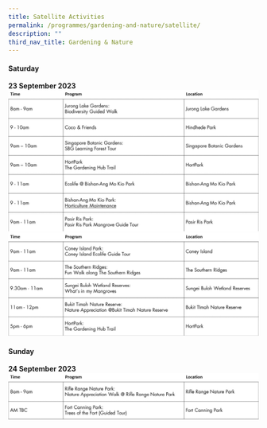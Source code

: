 ```yaml
---
title: Satellite Activities
permalink: /programmes/gardening-and-nature/satellite/
description: ""
third_nav_title: Gardening & Nature
---
```

#### Saturday <br>
**23 September 2023**
![](/images/sched%201%20-%20gardening%20&amp;%20nature.jpg)
![](/images/sched%202%20-%20gardening%20&amp;%20nature.jpg)

#### Sunday <br>
**24 September 2023**
![](/images/sched%203%20-%20gardening%20&amp;%20nature.jpg)




